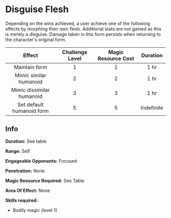 # Disguise Flesh

Depending on the wins achieved, a user achieve one of the following effects by morphing their own flesh. Additional stats are not gained as this is merely a disguise. Damage taken in this form persists when returning to the character's original form.

|          Effect          | Challenge Level | Magic Resource Cost |  Duration  |
| :-----------------------: | :-------------: | :-----------------: | :--------: |
|       Maintain form       |        1        |          1          |    1 hr    |
|  Mimic similar humanoid  |        2        |          2          |    1 hr    |
| Mimic dissimilar humanoid |        3        |          3          |    1 hr    |
| Set default humanoid form |        5        |          5          | Indefinite |

## Info

**Duration:** See table

**Range:** Self

**Engageable Opponents:** Focused

**Penetration:** None

**Magic Resource Required:** See Table

**Area Of Effect:** None

**Skills required:**

- Bodily magic (level 1)
